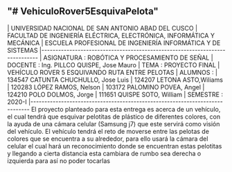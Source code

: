"# VehiculoRover5EsquivaPelota"
------------------------------------------------------------------------------
| UNIVERSIDAD NACIONAL DE SAN ANTONIO ABAD DEL CUSCO
| FACULTAD DE INGENIERÍA ELÉCTRICA, ELECTRÓNICA, INFORMÁTICA Y MECÁNICA 
| ESCUELA PROFESIONAL DE INGENIERÍA INFORMÁTICA Y DE SISTEMAS
|-----------------------------------------------------------------------------
| ASIGNATURA : ROBÓTICA Y PROCESAMIENTO DE SEÑAL
| DOCENTE : 
            Ing. PILLCO QUISPE, Jose Mauro
| TEMA : PROYECTO FINAL
|           VEHÍCULO ROVER 5 ESQUIVANDO RUTA ENTRE PELOTAS
| ALUMNOS :
|           134547 CATUNTA CHUCHULLO, Jose Luis 
|           124207 LETONA ASTO,Wiliams 
|           120283 LÓPEZ RAMOS, Nelson 
|           103172 PALOMINO POVEA, Angel 
|           124210 POLO DOLMOS, Jorge 
|           111651 QUISPE SOTO, William
| SEMESTRE : 2020-I
|-----------------------------------------------------------------------------
El proyecto planteado para esta entrega es acerca de un vehículo, el cual tendrá que esquivar pelotitas de plástico de diferentes colores, con la ayuda de una cámara celular (Samsung j7) que este servirá como visión del vehículo. El vehículo tendrá el reto de moverse entre las pelotas de colores que se encuentra a su alrededor, para ello usará la cámara del celular el cual hará un reconocimiento donde se encuentran estas pelotitas y llegando a cierta distancia esta cambiara de rumbo sea derecha o izquierda para así no poder tocarlas
